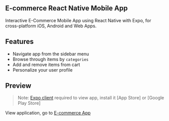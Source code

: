 ## E-commerce React Native Mobile App

Interactive E-Commerce Mobile App using React Native with Expo, for cross-platform iOS, Android and Web Apps.

## Features
- Navigate app from the sidebar menu
- Browse through items by `categories`
- Add and remove items from cart
- Personalize your user profile

## Preview

> Note: [Expo client](https://expo.io/) required  to view app, install it [App Store] or [Google Play Store]

View application, go to [E-commerce App](https://expo.io/@shaunpal/ShoppingAppNative)